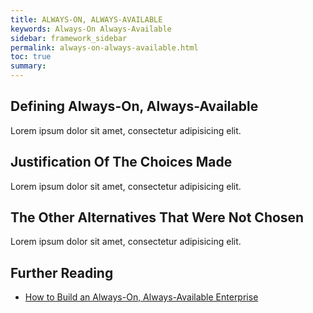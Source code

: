 ```yaml
---
title: ALWAYS-ON, ALWAYS-AVAILABLE
keywords: Always-On Always-Available
sidebar: framework_sidebar
permalink: always-on-always-available.html
toc: true
summary:
---
```


## Defining Always-On, Always-Available
Lorem ipsum dolor sit amet, consectetur adipisicing elit.

## Justification Of The Choices Made
Lorem ipsum dolor sit amet, consectetur adipisicing elit.

## The Other Alternatives That Were Not Chosen
Lorem ipsum dolor sit amet, consectetur adipisicing elit.

## Further Reading
* [How to Build an Always-On, Always-Available Enterprise](http://www.cio.com/article/2396501/it-organization/how-to-build-an-always-on--always-available-enterprise.html)
